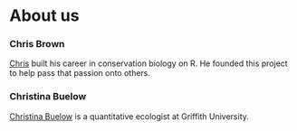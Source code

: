 # About us

### Chris Brown

[Chris](http://www.seascapemodels.org/) built his career in conservation biology on R. He founded this project to help pass that passion onto others.

### Christina Buelow

[Christina Buelow](https://experts.griffith.edu.au/24225-christina-buelow) is a quantitative ecologist at Griffith University. 
